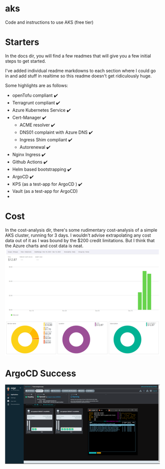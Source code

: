 # aks
Code and instructions to use AKS (free tier)

# Starters
In the docs dir, you will find a few readmes that will give you a few initial steps to get started.

I've added individual readme markdowns to each section where I could go in and add stuff in realtime so this readme doesn't get ridiculously huge.

Some highlights are as follows:

-  openTofu compliant :heavy_check_mark:
-  Terragrunt compliant :heavy_check_mark:
-  Azure Kubernetes Service :heavy_check_mark:
-  Cert-Manager :heavy_check_mark:
    -  ACME resolver :heavy_check_mark:
    -  DNS01 complaint with Azure DNS :heavy_check_mark:
    -  Ingress Shim compliant :heavy_check_mark:
    -  Autorenewal :heavy_check_mark: 
- Nginx Ingress :heavy_check_mark:
- Github Actions :heavy_check_mark:
- Helm based bootstrapping :heavy_check_mark:
- ArgoCD :heavy_check_mark:
- KPS (as a test-app for ArgoCD ) :heavy_check_mark:
- Vault (as a test-app for ArgoCD)
- 


# Cost
In the cost-analysis dir, there's some rudimentary cost-analysis of a simple AKS cluster, running for 3 days. I wouldn't advise extrapolating any cost data out of it as I was bound by the $200 credit limitations. But I think that the Azure charts and cost data is neat.
![cost-breakdown](cost-analysis/costanalysis_charts.png)

# ArgoCD Success
![agcd](docs/images/argocd-success.PNG)